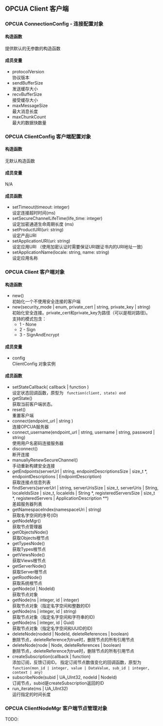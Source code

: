 
## OPCUA Client 客户端

### OPCUA ConnectionConfig - 连接配置对象

#### 构造函数

提供默认的无参数的构造函数

#### 成员变量

* protocolVersion <br> 协议版本
* sendBufferSize <br> 发送缓存大小
* recvBufferSize <br> 接受缓存大小
* maxMessageSize <br> 最大消息长度
* maxChunkCount <br> 最大的数据快数量


### OPCUA ClientConfig 客户端配置对象

#### 构造函数

无默认构造函数

#### 成员变量

N/A

#### 成员函数

* setTimeout(timeout: integer) <br> 设定连接超时时间(ms)
* setSecureChannelLifeTime(life_time: integer) <br> 设定加密通道生命周期长度 (ms)
* setProductURI(uri: string) <br> 设定产品URI
* setApplicationURI(uri: string) <br> 设定应用URI （使用加密认证时需要保证URI跟证书内的URI地址一致)
* setApplicationName(locale: string, name: string) <br> 设定应用名称


### OPCUA Client 客户端对象

#### 构造函数

* new() <br>
初始化一个不使用安全连接的客户端
* new(security_mode | enum, private_cert | string, private_key | string) <br>
初始化安全连接。private_cert和private_key为路径（可以是相对路径)。<br>
支持的模式包含：
    * 1 - None
    * 2 - Sign
    * 3 - SignAndEncrypt


#### 成员变量

* config <br> ClientConfig 对象实例

#### 成员函数

* setStateCallback( callback | function ) <br> 设定状态回调函数，原型为 ``` function(client, state) end```
* getState() <br> 获取当前客户端状态。
* reset() <br> 重置客户端
* connect(endpoint_url | string ) <br> 连接OPCUA服务器
* connect_username(endpoint_url | string, username | string, password | string) <br> 使用用户名密码连接服务器
* disconnect() <br> 断开连接
* manuallyRenewSecureChannel() <br> 手动重新构建安全连接
* getEndpoints(serverUrl | string, endpointDescriptionsSize | size_t \*, endpointDescriptions | EndpointDescription)
<br> 获取连接点信息列表
* findServers(serverUrl | string, serverUrisSize | size_t, serverUris | String, localeIdsSize | size_t, localeIds | String \*, registeredServersSize | size_t \*, registeredServers | ApplicationDescription \*\*)
<br> 差超服务器列表
* getNamespaceIndex(namespaceUri | string) <br> 获取名字空间的序号(ID)
* getNodeMgr() <br> 获取节点管理器
* getObjectsNode() <br> 获取Objects根节点
* getTypesNode() <br> 获取Types根节点
* getViewsNode() <br> 获取Views根节点
* getServerNode() <br> 获取Server根节点
* getRootNode() <br> 获取系统根节点
* getNode(id | NodeId) <br> 获取节点对象
* getNode(ns | integer, id | integer) <br> 获取节点对象（指定名字空间和整数的ID)
* getNode(ns | integer, id | string) <br> 获取节点对象（指定名字空间和字符串的ID)
* getNode(ns | integer, id | Guid) <br> 获取节点对象（指定名字空间和UUID的ID)
* deleteNode(nodeId | NodeId, deleteReferences | boolean) <br> 删除节点，deleteReference为true时，删除节点的所有引用节点
* deleteNode(node | Node, deleteReferences | boolean) <br> 删除节点，deleteReference为true时，删除节点的所有引用节点
* createSubscription(callback | function) <br> 添加订阅，反馈订阅ID。 指定订阅节点数值变化的回调函数，原型为 ``` function(mon_id | integer, value | DataValue, sub_id | integer, context | any) ```
* subscribeNode(subid | UA_UInt32, nodeId | NodeId) <br> 订阅节点，subid是createSubscription返回的ID
* run_iterate(ms | UA_UInt32) <br> 运行指定的时间长度


### OPCUA ClientNodeMgr 客户端节点管理对象

TODO:
